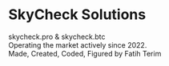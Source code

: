 # SkyCheck Solutions
skycheck.pro &amp; skycheck.btc <br>
Operating the market actively since 2022. <br>
Made, Created, Coded, Figured by Fatih Terim
